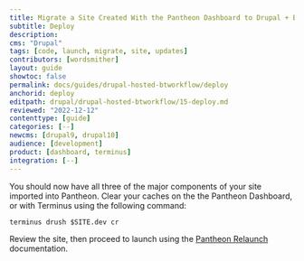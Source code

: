 ```yaml
---
title: Migrate a Site Created With the Pantheon Dashboard to Drupal + Build Tools
subtitle: Deploy
description: 
cms: "Drupal"
tags: [code, launch, migrate, site, updates]
contributors: [wordsmither]
layout: guide
showtoc: false
permalink: docs/guides/drupal-hosted-btworkflow/deploy
anchorid: deploy
editpath: drupal/drupal-hosted-btworkflow/15-deploy.md
reviewed: "2022-12-12"
contenttype: [guide]
categories: [--]
newcms: [drupal9, drupal10]
audience: [development]
product: [dashboard, terminus]
integration: [--]
---
```


You should now have all three of the major components of your site imported into Pantheon. Clear your caches on the the Pantheon Dashboard, or with Terminus using the following command:

  ```bash{promptUser: user}
  terminus drush $SITE.dev cr
  ```

Review the site, then proceed to launch using the [Pantheon Relaunch](/relaunch) documentation.
